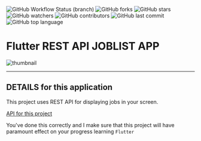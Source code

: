![GitHub Workflow Status (branch)](https://img.shields.io/github/workflow/status/iamnijat/restapi-joblist/Flutter%20CI/master)
![GitHub forks](https://img.shields.io/github/forks/iamnijat/restapi-joblist)
![GitHub stars](https://img.shields.io/github/stars/iamnijat/restapi-joblist)
![GitHub watchers](https://img.shields.io/github/watchers/iamnijat/restapi-joblist)
![GitHub contributors](https://img.shields.io/github/contributors/iamnijat/restapi-joblist)
![GitHub last commit](https://img.shields.io/github/last-commit/iamnijat/restapi-joblist)
![GitHub top language](https://img.shields.io/github/languages/top/iamnijat/restapi-joblist)

# Flutter REST API JOBLIST APP

![thumbnail](https://user-images.githubusercontent.com/42466886/139329938-3e6139ce-c4e5-4ae8-a4ff-6386e76a2792.png)


-------

## DETAILS for this application

This project uses REST API for displaying jobs in your screen. 

<a href="https://www.themuse.com/developers/api/v2">API for this project</a> 

You've done this correctly and I make sure that this project will have paramount effect on your progress learning `Flutter`
